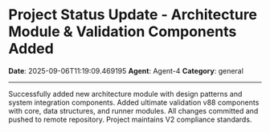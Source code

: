# Project Status Update - Architecture Module & Validation Components Added

**Date**: 2025-09-06T11:19:09.469195
**Agent**: Agent-4
**Category**: general

---

Successfully added new architecture module with design patterns and system integration components. Added ultimate validation v88 components with core, data structures, and runner modules. All changes committed and pushed to remote repository. Project maintains V2 compliance standards.
